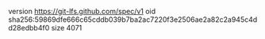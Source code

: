 version https://git-lfs.github.com/spec/v1
oid sha256:59869dfe666c65cddb039b7ba2ac7220f3e2506ae2a82c2a945c4dd28edbb4f0
size 4071
